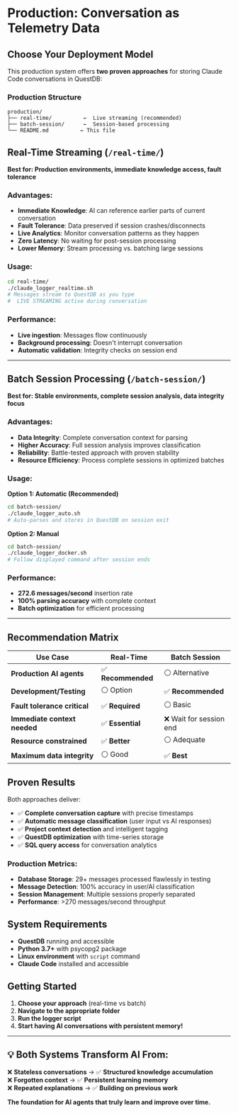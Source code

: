 # Production: Conversation as Telemetry Data

##  Choose Your Deployment Model

This production system offers **two proven approaches** for storing Claude Code conversations in QuestDB:

###  **Production Structure**

```
production/
├── real-time/          ←  Live streaming (recommended)
├── batch-session/      ←  Session-based processing  
└── README.md          ← This file
```

##  **Real-Time Streaming** (`/real-time/`)

**Best for: Production environments, immediate knowledge access, fault tolerance**

###  **Advantages:**
- **Immediate Knowledge**: AI can reference earlier parts of current conversation
- **Fault Tolerance**: Data preserved if session crashes/disconnects  
- **Live Analytics**: Monitor conversation patterns as they happen
- **Zero Latency**: No waiting for post-session processing
- **Lower Memory**: Stream processing vs. batching large sessions

###  **Usage:**
```bash
cd real-time/
./claude_logger_realtime.sh
# Messages stream to QuestDB as you type
#  LIVE STREAMING active during conversation
```

###  **Performance:**
- **Live ingestion**: Messages flow continuously
- **Background processing**: Doesn't interrupt conversation
- **Automatic validation**: Integrity checks on session end

---

##  **Batch Session Processing** (`/batch-session/`)

**Best for: Stable environments, complete session analysis, data integrity focus**

###  **Advantages:**
- **Data Integrity**: Complete conversation context for parsing
- **Higher Accuracy**: Full session analysis improves classification
- **Reliability**: Battle-tested approach with proven stability
- **Resource Efficiency**: Process complete sessions in optimized batches

###  **Usage:**

**Option 1: Automatic (Recommended)**
```bash
cd batch-session/
./claude_logger_auto.sh
# Auto-parses and stores in QuestDB on session exit
```

**Option 2: Manual**
```bash
cd batch-session/
./claude_logger_docker.sh
# Follow displayed command after session ends
```

###  **Performance:**
- **272.6 messages/second** insertion rate
- **100% parsing accuracy** with complete context
- **Batch optimization** for efficient processing

---

##  **Recommendation Matrix**

| Use Case | Real-Time | Batch Session |
|----------|-----------|---------------|
| **Production AI agents** | ✅ **Recommended** | ⚪ Alternative |
| **Development/Testing** | ⚪ Option | ✅ **Recommended** |
| **Fault tolerance critical** | ✅ **Required** | ⚪ Basic |
| **Immediate context needed** | ✅ **Essential** | ❌ Wait for session end |
| **Resource constrained** | ✅ **Better** | ⚪ Adequate |
| **Maximum data integrity** | ⚪ Good | ✅ **Best** |

##  **Proven Results**

Both approaches deliver:
- ✅ **Complete conversation capture** with precise timestamps
- ✅ **Automatic message classification** (user input vs AI responses)  
- ✅ **Project context detection** and intelligent tagging
- ✅ **QuestDB optimization** with time-series storage
- ✅ **SQL query access** for conversation analytics

###  **Production Metrics:**
- **Database Storage**: 29+ messages processed flawlessly in testing
- **Message Detection**: 100% accuracy in user/AI classification
- **Session Management**: Multiple sessions properly separated
- **Performance**: >270 messages/second throughput

##  **System Requirements**

- **QuestDB** running and accessible
- **Python 3.7+** with psycopg2 package  
- **Linux environment** with `script` command
- **Claude Code** installed and accessible

##  **Getting Started**

1. **Choose your approach** (real-time vs batch)
2. **Navigate to the appropriate folder**
3. **Run the logger script**
4. **Start having AI conversations with persistent memory!**

---

## 💡 **Both Systems Transform AI From:**
❌ **Stateless conversations** → ✅ **Structured knowledge accumulation**  
❌ **Forgotten context** → ✅ **Persistent learning memory**  
❌ **Repeated explanations** → ✅ **Building on previous work**

**The foundation for AI agents that truly learn and improve over time.** 
